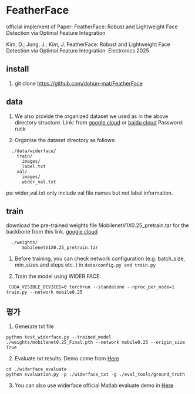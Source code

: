 # FeatherFace

official implement of Paper: FeatherFace: Robust and Lightweight Face Detection via Optimal Feature Integration

Kim, D.; Jung, J.; Kim, J. FeatherFace: Robust and Lightweight Face Detection via Optimal Feature Integration. Electronics 2025



## install
1. git clone https://github.com/dohun-mat/FeatherFace

## data
1. We also provide the organized dataset we used as in the above directory structure.
Link: from [google cloud](https://drive.google.com/open?id=11UGV3nbVv1x9IC--_tK3Uxf7hA6rlbsS) or [baidu cloud](https://pan.baidu.com/s/1jIp9t30oYivrAvrgUgIoLQ) Password: ruck

2. Organise the dataset directory as follows:
```Shell
  ./data/widerface/
    train/
      images/
      label.txt
    val/
      images/
      wider_val.txt
```
ps: wider_val.txt only include val file names but not label information.

## train
download the pre-trained weights file MobilenetV1X0.25_pretrain.tar for the backbone from this link. [google cloud](https://drive.google.com/open?id=1oZRSG0ZegbVkVwUd8wUIQx8W7yfZ_ki1) 
```Shell
  ./weights/
      mobilenetV1X0.25_pretrain.tar
```
1. Before training, you can check network configuration (e.g. batch_size, min_sizes and steps etc..) in
   ```data/config.py and train.py```

2. Train the model using WIDER FACE:
  ```Shell
   CUDA_VISIBLE_DEVICES=0 torchrun --standalone --nproc_per_node=1 train.py --network mobile0.25
  ```


## 평가
1. Generate txt file
```Shell
python test_widerface.py --trained_model ./weights/mobilenet0.25_Final.pth --network mobile0.25 --origin_size True
```
2. Evaluate txt results. Demo come from [Here](https://github.com/wondervictor/WiderFace-Evaluation)  
```Shell
cd ./widerface_evaluate
python evaluation.py -p ./widerface_txt -g ./eval_tools/ground_truth
```
3. You can also use widerface official Matlab evaluate demo in [Here](http://mmlab.ie.cuhk.edu.hk/projects/WIDERFace/WiderFace_Results.html)  


